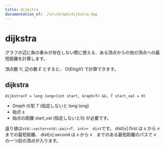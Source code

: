 ```yaml
---
title: dijkstra
documentation_of: ./src/Graph/dijkstra.hpp
---
```


# dijkstra
グラフの辺に負の重みが存在しない際に使える、ある頂点からの他の頂点への最短距離を計算します。

頂点数 $V$, 辺の数 $E$ とすると、
$O(ElogV)$ で計算できます。

## dijkstra
`dijkstra<T = long long>(int start, Graph<T> &G, T start_val = 0)`
- $Graph$ の型 $T$ (指定しないと long long)
- 始点 $s$
- 始点の距離 start_val (指定しないと0)
が必要です。

返り値は`std::vector<std::pair<T, int>>  dist`です。
dist\[v\].first は $s$ から $v$　までの最短距離、 dist\[v\].second は $s$ から $v$　までのある最短距離のパスで $v$ の一つ前の頂点が入ります。
